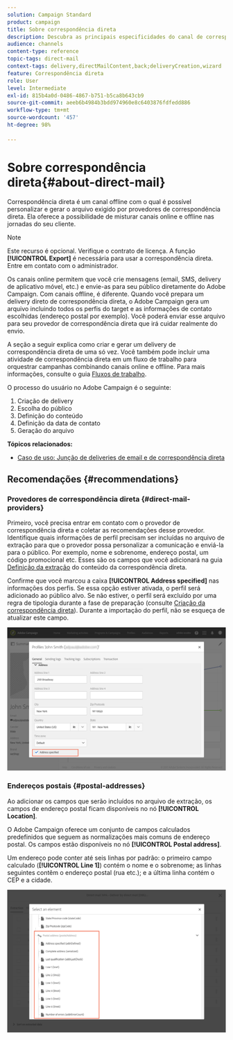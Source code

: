 ```yaml
---
solution: Campaign Standard
product: campaign
title: Sobre correspondência direta
description: Descubra as principais especificidades do canal de correspondência direta no Adobe Campaign.
audience: channels
content-type: reference
topic-tags: direct-mail
context-tags: delivery,directMailContent,back;deliveryCreation,wizard
feature: Correspondência direta
role: User
level: Intermediate
exl-id: 815b4a0d-0486-4867-b751-b5ca8b643cb9
source-git-commit: aeeb6b4984b3bdd974960e8c6403876fdfedd886
workflow-type: tm+mt
source-wordcount: '457'
ht-degree: 98%

---
```


# Sobre correspondência direta{#about-direct-mail}

Correspondência direta é um canal offline com o qual é possível personalizar e gerar o arquivo exigido por provedores de correspondência direta. Ela oferece a possibilidade de misturar canais online e offline nas jornadas do seu cliente.

>[!NOTE]
>
>Este recurso é opcional. Verifique o contrato de licença. A função **[!UICONTROL Export]** é necessária para usar a correspondência direta. Entre em contato com o administrador.

Os canais online permitem que você crie mensagens (email, SMS, delivery de aplicativo móvel, etc.) e envie-as para seu público diretamente do Adobe Campaign. Com canais offline, é diferente. Quando você prepara um delivery direto de correspondência direta, o Adobe Campaign gera um arquivo incluindo todos os perfis do target e as informações de contato escolhidas (endereço postal por exemplo). Você poderá enviar esse arquivo para seu provedor de correspondência direta que irá cuidar realmente do envio.

A seção a seguir explica como criar e gerar um delivery de correspondência direta de uma só vez. Você também pode incluir uma atividade de correspondência direta em um fluxo de trabalho para orquestrar campanhas combinando canais online e offline. Para mais informações, consulte o guia [Fluxos de trabalho](../../automating/using/get-started-workflows.md).

O processo do usuário no Adobe Campaign é o seguinte:

1. Criação de delivery
1. Escolha do público
1. Definição do conteúdo
1. Definição da data de contato
1. Geração do arquivo

**Tópicos relacionados:**

* [Caso de uso: Junção de deliveries de email e de correspondência direta](../../automating/using/coupling-email-direct-mail.md)

## Recomendações {#recommendations}

### Provedores de correspondência direta {#direct-mail-providers}

Primeiro, você precisa entrar em contato com o provedor de correspondência direta e coletar as recomendações desse provedor. Identifique quais informações de perfil precisam ser incluídas no arquivo de extração para que o provedor possa personalizar a comunicação e enviá-la para o público. Por exemplo, nome e sobrenome, endereço postal, um código promocional etc. Esses são os campos que você adicionará na guia [Definição da extração](../../channels/using/defining-the-direct-mail-content.md#defining-the-extraction) do conteúdo da correspondência direta.

Confirme que você marcou a caixa **[!UICONTROL Address specified]** nas informações dos perfis. Se essa opção estiver ativada, o perfil será adicionado ao público alvo. Se não estiver, o perfil será excluído por uma regra de tipologia durante a fase de preparação (consulte [Criação da correspondência direta](../../channels/using/creating-the-direct-mail.md)). Durante a importação do perfil, não se esqueça de atualizar este campo.

![](assets/direct_mail_22.png)

### Endereços postais {#postal-addresses}

Ao adicionar os campos que serão incluídos no arquivo de extração, os campos de endereço postal ficam disponíveis no nó **[!UICONTROL Location]**.

O Adobe Campaign oferece um conjunto de campos calculados predefinidos que seguem as normalizações mais comuns de endereço postal. Os campos estão disponíveis no nó **[!UICONTROL Postal address]**.

Um endereço pode conter até seis linhas por padrão: o primeiro campo calculado (**[!UICONTROL Line 1]**) contém o nome e o sobrenome; as linhas seguintes contêm o endereço postal (rua etc.); e a última linha contém o CEP e a cidade.

![](assets/direct_mail_23.png)
